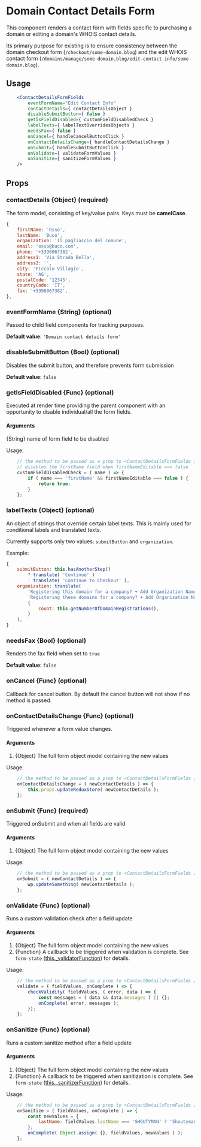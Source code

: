 Domain Contact Details Form
=============

This component renders a contact form with fields specific to purchasing a domain or editing a domain's WHOIS contact details.

Its primary purpose for existing is to ensure consistency between the domain checkout form (`/checkout/some-domain.blog`) and the edit WHOIS contact form (`/domains/manage/some-domain.blog/edit-contact-info/some-domain.blog`).


## Usage


```jsx
    <ContactDetailsFormFields
        eventFormName="Edit Contact Info"
        contactDetails={ contactDetailsObject }
        disableSubmitButton={ false }
        getIsFieldDisabled={ customFieldDisabledCheck }
        labelTexts={ labelTextOverridesObjects }
        needsFax={ false }
        onCancel={ handleCancelButtonClick }
        onContactDetailsChange={ handleContactDetailsChange }
        onSubmit={ handleSubmitButtonClick }
        onValidate={ validateFormValues }
        onSanitize={ sanitizeFormValues }
    />

```

## Props

### contactDetails {Object} (required)

The form model, consisting of key/value pairs. Keys must be **camelCase**.

```js
{
    firstName: 'Osso',
    lastName: 'Buco',
    organization: 'Il pagliaccio del comune',
    email: 'osso@buco.com',
    phone: '+3398067382',
    address1: 'Via Strada Bella',
    address2: '',
    city: 'Piccolo Villagio',
    state: 'AG',
    postalCode: '12345',
    countryCode: 'IT',
    fax: '+3398067382',
},

```

### eventFormName {String} (optional)

Passed to child field components for tracking purposes.

**Default value**: `'Domain contact details form'`


### disableSubmitButton {Bool} (optional)

Disables the submit button, and therefore prevents form submission

**Default value**: `false`

### getIsFieldDisabled {Func} (optional)

Executed at render time providing the parent component with an opportunity to disable individual/all the form fields.

#### Arguments

{String} name of form field to be disabled

Usage:

```js
    // the method to be passed as a prop to <ContactDetailsFormFields />
    // disables the firstName field when firstNameEditable === false
	customFieldDisabledCheck = ( name ) => {
		if ( name === 'firstName' && firstNameEditable === false ) {
			return true;
		}
	};
```

### labelTexts {Object} (optional)

An object of strings that override certain label texts. This is mainly used for conditional labels and translated texts.

Currently supports only two values: `submitButton` and `organization`.

Example:

```js
{
    submitButton: this.hasAnotherStep()
        ? translate( 'Continue' )
        : translate( 'Continue to Checkout' ),
    organization: translate(
        'Registering this domain for a company? + Add Organization Name',
        'Registering these domains for a company? + Add Organization Name',
        {
            count: this.getNumberOfDomainRegistrations(),
        }
    ),
}
```

### needsFax {Bool} (optional)

Renders the fax field when set to `true`

**Default value**: `false`

### onCancel {Func} (optional)

Callback for cancel button. By default the cancel button will not show if no method is passed.

### onContactDetailsChange {Func} (optional)

Triggered whenever a form value changes. 

#### Arguments

1. {Object} The full form object model containing the new values

Usage:

```js
    // the method to be passed as a prop to <ContactDetailsFormFields />
	onContactDetailsChange = ( newContactDetails ) => {
		this.props.updateReduxStore( newContactDetails );
	};
```

### onSubmit {Func} (required)

Triggered onSubmit and when all fields are valid

#### Arguments

1. {Object} The full form object model containing the new values

Usage:

```js
    // the method to be passed as a prop to <ContactDetailsFormFields />
	onSubmit = ( newContactDetails ) => {
		wp.updateSomething( newContactDetails );
	};
```

### onValidate {Func} (optional)

Runs a custom validation check after a field update

#### Arguments

1. {Object} The full form object model containing the new values
2. {Function} A callback to be triggered when validation is complete. See `form-state` ([this._validatorFunction](https://github.com/Automattic/wp-calypso/blob/master/client/lib/form-state/index.js)) for details.

Usage:

```js
    // the method to be passed as a prop to <ContactDetailsFormFields />
	validate = ( fieldValues, onComplete ) => {
	    checkValidity( fieldValues, ( error, data ) => {
            const messages = ( data && data.messages ) || {};
            onComplete( error, messages );
        });
	};
```

### onSanitize {Func} (optional)

Runs a custom sanitize method after a field update

#### Arguments

1. {Object} The full form object model containing the new values
2. {Function} A callback to be triggered when sanitization is complete. See `form-state` ([this._sanitizerFunction](https://github.com/Automattic/wp-calypso/blob/master/client/lib/form-state/index.js)) for details.

Usage:

```js
    // the method to be passed as a prop to <ContactDetailsFormFields />
	onSanitize = ( fieldValues, onComplete ) => {
        const newValues = {
            lastName: fieldValues.lastName === 'SHOUTYMAN' ? 'Shoutyman' : fieldValues.lastName,
        };
	    onComplete( Object.assign( {}, fieldValues, newValues ) );
	};
```


